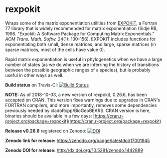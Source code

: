 # rexpokit

Wraps some of the matrix exponentiation utilities from
[EXPOKIT](http://www.maths.uq.edu.au/expokit/), 
a Fortran 77 library that is widely recommended for matrix exponentiation 
(Sidje RB, 1998. "Expokit: A Software Package for Computing Matrix 
Exponentials." *ACM Trans. Math. Softw.* 24(1): 130-156). EXPOKIT includes 
functions for exponentiating both small, dense matrices, and large, sparse 
matrices (in sparse matrices, most of the cells have value 0). 

Rapid matrix exponentiation is useful in phylogenetics when we have a large 
number of states (as we do when we are inferring the history of transitions 
between the possible geographic ranges of a species), but is probably 
useful in other ways as well.

**Build status** on Travis-CI: [![Build Status](https://travis-ci.org/nmatzke/rexpokit.svg?branch=master)](https://travis-ci.org/nmatzke/rexpokit)

**NOTE:** As of 2018-10-03, a new version of rexpokit, 0.26.6, has been accepted on CRAN. This version fixes warnings due to upgrades in CRAN's FORTRAN compilers, and more importantly, removes some dependencies previously needed by cladoRcpp/BioGeoBEARS. CRAN version is here, binaries should be available in a few days: [https://cran.r-project.org/package=rexpokit](https://cran.r-project.org/package=rexpokit)

**Release v0.26.6** registered on Zenodo: [![DOI](https://zenodo.org/badge/17001945.svg)](https://zenodo.org/badge/latestdoi/17001945)

**Zenodo link for release:** https://zenodo.org/badge/latestdoi/17001945

**Zenodo DOI for release:** http://dx.doi.org/10.5281/zenodo.1442889
